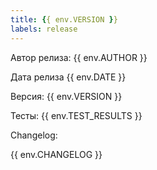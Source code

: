```yaml
---
title: {{ env.VERSION }}
labels: release
---
```


Автор релиза: {{ env.AUTHOR }}

Дата релиза {{ env.DATE }}

Версия: {{ env.VERSION }}

Тесты: {{ env.TEST_RESULTS }}

Changelog:

{{ env.CHANGELOG }}

